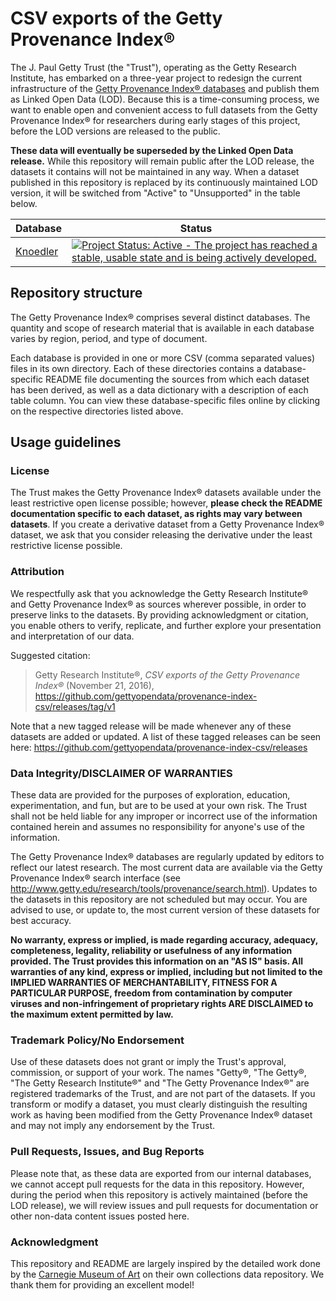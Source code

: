 # CSV exports of the Getty Provenance Index®

The J. Paul Getty Trust (the "Trust"), operating as the Getty Research Institute, has embarked on a three-year project to redesign the current infrastructure of the [Getty Provenance Index® databases](http://www.getty.edu/research/tools/provenance/) and publish them as Linked Open Data (LOD). 
Because this is a time-consuming process, we want to enable open and convenient access to full datasets from the Getty Provenance Index® for researchers during early stages of this project, before the LOD versions are released to the public.

**These data will eventually be superseded by the Linked Open Data release.**
While this repository will remain public after the LOD release, the datasets it contains will not be maintained in any way.
When a dataset published in this repository is replaced by its continuously maintained LOD version, it will be switched from "Active" to "Unsupported" in the table below.

|Database|Status|
|--------|--------------------------------------|
|[Knoedler](https://github.com/gettyopendata/provenance-index-csv/tree/master/knoedler)|[![Project Status: Active - The project has reached a stable, usable state and is being actively developed.](http://www.repostatus.org/badges/latest/active.svg)](http://www.repostatus.org/#active)|

## Repository structure

The Getty Provenance Index® comprises several distinct databases. 
The quantity and scope of research material that is available in each database varies by region, period, and type of document.

Each database is provided in one or more CSV (comma separated values) files in its own directory. Each of these directories contains a database-specific README file documenting the sources from which each dataset has been derived, as well as a data dictionary with a description of each table column. 
You can view these database-specific files online by clicking on the respective directories listed above.

## Usage guidelines

### License

The Trust makes the Getty Provenance Index® datasets available under the least restrictive open license possible; however, **please check the README documentation specific to each dataset, as rights may vary between datasets**.
If you create a derivative dataset from a Getty Provenance Index® dataset, we ask that you consider releasing the derivative under the least restrictive license possible.

### Attribution

We respectfully ask that you acknowledge the Getty Research Institute® and Getty Provenance Index® as sources wherever possible, in order to preserve links to the datasets. By providing acknowledgment or citation, you enable others to verify, replicate, and further explore your presentation and interpretation of our data.

Suggested citation:

>Getty Research Institute®, _CSV exports of the Getty Provenance Index®_ (November 21, 2016), <https://github.com/gettyopendata/provenance-index-csv/releases/tag/v1>

Note that a new tagged release will be made whenever any of these datasets are added or updated. A list of these tagged releases can be seen here: <https://github.com/gettyopendata/provenance-index-csv/releases>

### Data Integrity/DISCLAIMER OF WARRANTIES

These data are provided for the purposes of exploration, education, experimentation, and fun, but are to be used at your own risk. 
The Trust shall not be held liable for any improper or incorrect use of the information contained herein and assumes no responsibility for anyone's use of the information.

The Getty Provenance Index® databases are regularly updated by editors to reflect our latest research. 
The most current data are available via the Getty Provenance Index® search interface (see <http://www.getty.edu/research/tools/provenance/search.html>).
Updates to the datasets in this repository are not scheduled but may occur.
You are advised to use, or update to, the most current version of these datasets for best accuracy.

**No warranty, express or implied, is made regarding accuracy, adequacy, completeness, legality, reliability or usefulness of any information provided.
The Trust provides this information on an "AS IS" basis.
All warranties of any kind, express or implied, including but not limited to the IMPLIED WARRANTIES OF MERCHANTABILITY, FITNESS FOR A PARTICULAR PURPOSE, freedom from contamination by computer viruses and non-infringement of proprietary rights ARE DISCLAIMED to the maximum extent permitted by law.**

### Trademark Policy/No Endorsement

Use of these datasets does not grant or imply the Trust's approval, commission, or support of your work. 
The names "Getty®, "The Getty®, "The Getty Research Institute®" and "The Getty Provenance Index®" are registered trademarks of the Trust, and are not part of the datasets. 
If you transform or modify a dataset, you must clearly distinguish the resulting work as having been modified from the Getty Provenance Index® dataset and may not imply any endorsement by the Trust.

### Pull Requests, Issues, and Bug Reports

Please note that, as these data are exported from our internal databases, we cannot accept pull requests for the data in this repository. 
However, during the period when this repository is actively maintained (before the LOD release), we will review issues and pull requests for documentation or other non-data content issues posted here.

### Acknowledgment

This repository and README are largely inspired by the detailed work done by the [Carnegie Museum of Art](https://github.com/cmoa/collection) on their own collections data repository.
We thank them for providing an excellent model!

